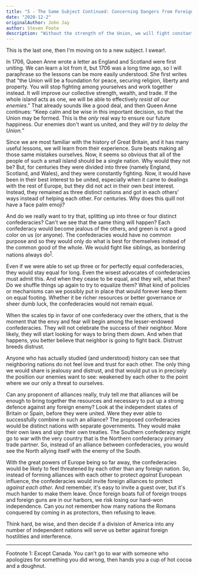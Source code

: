 ```yaml
---
title: "5 - The Same Subject Continued: Concerning Dangers from Foreign Force and Influence"
date: "2020-12-2"
originalAuthor: John Jay
author: Steven Foote
description: "Without the strength of the Union, we will fight constantly among ourselves."
---
```


This is the last one, then I'm moving on to a new subject. I swear!.

In 1706, Queen Anne wrote a letter as England and Scotland were first uniting. We can learn a lot
from it, but 1706 was a long time ago, so I will paraphrase so the lessons can be more easily
understood. She first writes that "the Union will be a foundation for peace, securing religion, liberty
and property. You will stop fighting among yourselves and work together instead. It will improve our
collective strength, wealth, and trade. If the whole island acts as one, we will be able to effectively
_resist all our enemies_." That already sounds like a good deal, and then Queen Anne continues: "Keep
calm and be wise in this important decision, so that the Union may be formed. This is the _only_ real
way to ensure our future happiness. Our enemies don't want us united, and they _will try to delay the Union._"

Since we are most familiar with the history of Great Britain, and it has many useful lessons, we will
learn from their experience. Sure beats making all those same mistakes ourselves. Now, it seems so
obvious that all of the people of such a small island should be a single nation. Why would they not be?
But, for centuries they were divided into three (namely England, Scotland, and Wales), and they were
constantly fighting. Now, it would have been in their best interest to be united, especially when it
came to dealings with the rest of Europe, but they did not act in their own best interest. Instead, they
remained as three distinct nations and got in each others' ways instead of helping each other. For
centuries. Why does this quill not have a face palm emoji?

And do we really want to try that, splitting up into three or four distinct confederacies?
Can't we see that the same thing will happen? Each confederacy would become jealous of the others, and
green is not a good color on us (or anyone). The confederacies would have no common purpose and so they
would only do what is best for themselves instead of the common good of the whole. We would fight like
siblings, as bordering nations always do<sup><a href="#footnote-1">1</a></sup>.

Even if we were able to set up three or for perfectly equal confederacies, they would stay equal
for long. Even the wisest advocates of confederacies must admit this. And when they cease to be
equal, and they will, what then? Do we shuffle things up again to try to equalize them? What kind
of policies or mechanisms can we possibly put in place that would forever keep them on equal footing.
Whether it be richer resources or better governance or sheer dumb luck, the confederacies would not
remain equal.

When the scales tip in favor of one confederacy over the others, that is the moment that the
envy and fear will begin among the lesser-endowed confederacies. They will not celebrate the success
of their neighbor. More likely, they will start looking for ways to bring them down. And when that
happens, you better believe that neighbor is going to fight back. Distrust breeds distrust.

Anyone who has actually studied (and understood) history can see that neighboring nations do not
feel love and trust for each other. The only thing we would share is jealousy and distrust, and that
would put us in precisely the position our enemies want to see: weakened by each other to the point
where we our only a threat to ourselves.

Can any proponent of alliances really, truly tell me that alliances will be enough to bring together
the resources and necessary to put up a strong defence against any foreign enemy? Look at the
independent states of Britain or Spain, before they were united. Were they ever able to successfully
combine in such an alliance? The proposed confederacies would be distinct nations with separate
governments. They would make their own laws and sign their own treaties. The Southern confederacy might
go to war with the very country that is the Northern confederacy primary trade partner. So, instead of
an alliance between confederacies, you would see the North allying itself with the enemy of the South.

With the great powers of Europe being so far away, the confederacies would be likely to feel
threatened by each other than any foreign nation. So, instead of forming alliances with each other
to protect _against_ European influence, the confederacies would invite foreign alliances to
protect _against each other._ And remember, it's easy to invite a guest over, but it's much harder to
make them leave. Once foreign boats full of foreign troops and foreign guns are in our harbors, we risk
losing our hard-won independence. Can you not remember how many nations the Romans conquered by coming
in as protectors, then refusing to leave.

Think hard, be wise, and then decide if a division of America into any number of independent nations
will serve us better against foreign hostilities and interference.

---

<div id="footnote-1"><a name="footnote-1">Footnote 1:</a> Except Canada. You can't go to war with
someone who apologizes for something you did wrong, then hands you a cup of hot cocoa and a
doughnut.</div>
